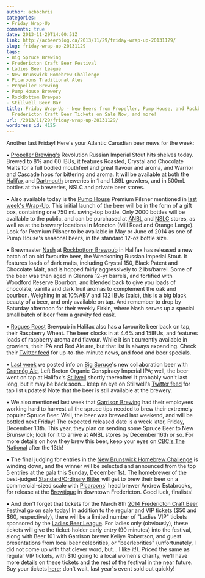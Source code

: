 ```yaml
---
author: acbbchris
categories:
- Friday Wrap-Up
comments: true
date: 2013-11-29T14:00:51Z
link: http://acbeerblog.ca/2013/11/29/friday-wrap-up-20131129/
slug: friday-wrap-up-20131129
tags:
- Big Spruce Brewing
- Fredericton Craft Beer Festival
- Ladies Beer League
- New Brunswick Homebrew Challenge
- Picaroons Traditional Ales
- Propeller Brewing
- Pump House Brewery
- RockBottom Brewpub
- Stillwell Beer Bar
title: Friday Wrap-Up - New Beers from Propeller, Pump House, and Rockbottom Brewpub,
  Fredericton Craft Beer Tickets on Sale Now, and more!
url: /2013/11/29/friday-wrap-up-20131129/
wordpress_id: 4125
---
```


Another last Friday! Here's your Atlantic Canadian beer news for the week:

• [Propeller Brewing's](http://www.drinkpropeller.ca/) Revolution Russian Imperial Stout hits shelves today. Brewed to 8% and 60 IBUs, it features Roasted, Crystal and Chocolate Malts for a full bodied mouthfeel and great flavour and aroma, and Warrior and Cascade hops for bittering and aroma. It will be available at both the [Halifax](http://goo.gl/maps/3wAEf) and [Dartmouth](http://goo.gl/maps/XeKKI) breweries in 1 and 1.89L growlers, and in 500mL bottles at the breweries, NSLC and private beer stores.

• Also available today is the [Pump House](http://beer.pumphousebrewery.ca/) Premium Pilsner mentioned in [last week's Wrap-Up](http://atlanticcanadabeerblog.wordpress.com/2013/11/22/friday-wrap-up-20131122/). This initial launch of the beer will be in the form of a gift box, containing one 750 mL swing-top bottle. Only 2000 bottles will be available to the public, and can be purchased at [ANBL](http://www.nbliquor.com/) and [NSLC](http://www.mynslc.com/) stores, as well as at the brewery locations in Moncton (Mill Road and Orange Lange). Look for Premium Pilsner to be available in May or June of 2014 as one of Pump House's seasonal beers, in the standard 12-oz bottle size.

• Brewmaster [Nash](https://twitter.com/__Nash__) at [Rockbottom Brewpub](http://rockbottombrewpub.ca/) in Halifax has released a new batch of an old favourite beer, the Wreckoning Russian Imperial Stout. It features loads of dark malts, including Crystal 150, Black Patent and Chocolate Malt, and is hopped fairly aggressively to 2 lbs/barrel. Some of the beer was then aged in Glenora 12-yr barrels, and fortified with Woodford Reserve Bourbon, and blended back to give you loads of chocolate, vanilla and dark fruit aromas to complement the oak and bourbon. Weighing in at 10%ABV and 132 IBUs (calc), this is a big black beauty of a beer, and only available on tap. And remember to drop by Saturday afternoon for their weekly Firkin, where Nash serves up a special small batch of beer from a gravity fed cask.

• [Rogues Roost](http://www.roguesroost.ca/) Brewpub in Halifax also has a favourite beer back on tap, their Raspberry Wheat. The beer clocks in at 4.6% and 15IBUs, and features loads of raspberry aroma and flavour. While it isn't currently available in growlers, their IPA and Red Ale are, but that list is always expanding. Check their [Twitter feed](https://twitter.com/Rogues_Roost) for up-to-the-minute news, and food and beer specials.

• [Last week](http://atlanticcanadabeerblog.wordpress.com/2013/11/22/friday-wrap-up-20131122/) we posted info on [Big Spruce](https://www.facebook.com/BigSpruceBrewing)'s new collaboration beer with [Crannóg Ale](http://www.crannogales.com/), Left Breton Organic Conspiracy Imperial IPA; well, the beer went on tap at Halifax's [Stillwell](http://www.barstillwell.com/) shortly thereafter! It probably won't last long, but it may be back soon... keep an eye on Stillwell's [Twitter feed](https://twitter.com/BarStillwell) for tap list updates! Note that the beer is still available at the brewery.

• We also mentioned last week that [Garrison Brewing](http://www.garrisonbrewing.com/) had their employees working hard to harvest all the spruce tips needed to brew their extremely popular Spruce Beer. Well, the beer was brewed last weekend, and will be bottled next Friday! The expected released date is a week later, Friday, December 13th. This year, they plan on sending some Spruce Beer to New Brunswick; look for it to arrive at ANBL stores by December 16th or so. For more details on how they brew this beer, keep your eyes on [CBC's The National](http://www.cbc.ca/thenational/) after the 13th!

• The final judging for entries in the [New Brunswick Homebrew Challenge](https://www.facebook.com/events/567725753265224/) is winding down, and the winner will be selected and announced from the top 5 entries at the gala this Sunday, December 1st. The homebrewer of the best-judged [Standard/Ordinary Bitter](http://www.bjcp.org/2008styles/style08.php#1a) will get to brew their beer on a commercial-sized scale with [Picaroons](https://www.facebook.com/picaroons)' head brewer Andrew Estabrooks, for release at the [Brewtique](https://www.facebook.com/pages/Picaroons-Brewtique/175733285789133?fref=ts) in downtown Fredericton. Good luck, finalists!

• And don't forget that tickets for the March 8th [2014 Fredericton Craft Beer Festival](http://www.frederictoncraftbeerfestival.com/) go on sale today! In addition to the regular and VIP tickets ($50 and $60, respectively), there will be a limited number of "Ladies VIP" tickets sponsored by the [Ladies Beer League](https://www.facebook.com/LadiesBeerDrinkingLeague). For ladies only (obviously), these tickets will give the ticket-holder early entry (90 minutes) into the festival, along with Beer 101 with Garrison brewer Kellye Robertson, and guest presentations from local beer celebrities, or "beerlebrities" (unfortunately, I did not come up with that clever word, but... I like it!).  Priced the same as regular VIP tickets, with $10 going to a local women's charity, we'll have more details on these tickets and the rest of the festival in the near future. Buy your tickets [here](http://www.eventbrite.ca/e/fredericton-craft-beer-festival-2014-tickets-8430685407?aff=BeerBlogger); don't wait, last year's event sold out quickly!
